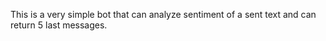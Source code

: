 This is a very simple bot that can analyze sentiment of a sent text and can return 5 last messages.
